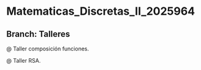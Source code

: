 # Matematicas_Discretas_II_2025964


## Branch: Talleres


@ Taller composición funciones.

@ Taller RSA.
